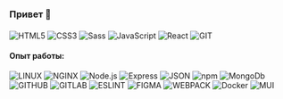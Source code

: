 ### Привет 👋

#### 
![HTML5](https://img.shields.io/badge/-HTML5-141130?style=plastic&logo=HTML5)
![CSS3](https://img.shields.io/badge/-CSS3-141130?style=plastic&logo=CSS3&logoColor=009900)
![Sass](https://img.shields.io/badge/-Sass-141130?style=plastic&logo=Sass)
![JavaScript](https://img.shields.io/badge/-JavaScript-141130?style=plastic&logo=JavaScript)
![React](https://img.shields.io/badge/-React-141130?style=plastic&logo=React)
![GIT](https://img.shields.io/badge/-git-141130?style=plastic&logo=git)


#### Опыт работы:
![LINUX](https://img.shields.io/badge/-Linux-141130?style=plastic&logo=Linux&logoColor=ffffff)
![NGINX](https://img.shields.io/badge/-NGINX-141130?style=plastic&logo=NGINX&logoColor=009900)
![Node.js](https://img.shields.io/badge/-Node.js-141130?style=plastic&logo=Node.js)
![Express](https://img.shields.io/badge/-Express-141130?style=plastic&logo=Express)
![JSON](https://img.shields.io/badge/-json-141130?style=plastic&logo=JSON&logoColor=grey)
![npm](https://img.shields.io/badge/-npm-141130?style=plastic&logo=npm)
![MongoDb](https://img.shields.io/badge/-MongoDb-141130?style=plastic&logo=MongoDb)
![GITHUB](https://img.shields.io/badge/-GITHUB-141130?style=plastic&logo=GITHUB)
![GITLAB](https://img.shields.io/badge/-GitLab-141130?style=plastic&logo=GitLab)
![ESLINT](https://img.shields.io/badge/-ESLINT-141130?style=plastic&logo=ESLINT)
![FIGMA](https://img.shields.io/badge/-FIGMA-141130?style=plastic&logo=FIGMA)
![WEBPACK](https://img.shields.io/badge/-WEBPACK-141130?style=plastic&logo=WEBPACK)
![Docker](https://img.shields.io/badge/-Docker-141130?style=plastic&logo=Docker)
![MUI](https://img.shields.io/badge/-MUI-141130?style=plastic&logo=MUI)
<!--
**pestov-web/pestov-web** is a ✨ _special_ ✨ repository because its `README.md` (this file) appears on your GitHub profile.

Here are some ideas to get you started:

- 🔭 I’m currently working on ...
- 🌱 I’m currently learning ...
- 👯 I’m looking to collaborate on ...
- 🤔 I’m looking for help with ...
- 💬 Ask me about ...
- 📫 How to reach me: ...
- 😄 Pronouns: ...
- ⚡ Fun fact: ...
-->
